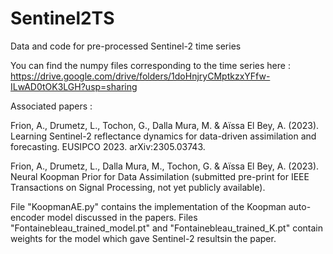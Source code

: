 # Sentinel2TS
Data and code for pre-processed Sentinel-2 time series

You can find the numpy files corresponding to the time series here : https://drive.google.com/drive/folders/1doHnjryCMptkzxYFfw-ILwAD0tOK3LGH?usp=sharing

Associated papers :

Frion, A., Drumetz, L., Tochon, G., Dalla Mura, M. & Aïssa El Bey, A. (2023). Learning Sentinel-2 reflectance dynamics for data-driven assimilation and forecasting. EUSIPCO 2023. arXiv:2305.03743.

Frion, A., Drumetz, L., Dalla Mura, M., Tochon, G. & Aïssa El Bey, A. (2023). Neural Koopman Prior for Data Assimilation (submitted pre-print for IEEE Transactions on Signal Processing, not yet publicly available).

File "KoopmanAE.py" contains the implementation of the Koopman auto-encoder model discussed in the papers.
Files "Fontainebleau_trained_model.pt" and "Fontainebleau_trained_K.pt" contain weights for the model which gave Sentinel-2 resultsin the paper.
